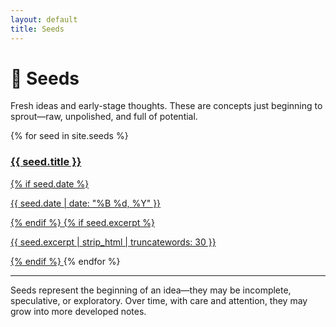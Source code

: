 ```yaml
---
layout: default
title: Seeds
---
```


# 🌱 Seeds

Fresh ideas and early-stage thoughts. These are concepts just beginning to sprout—raw, unpolished, and full of potential.

<div class="garden-grid">
{% for seed in site.seeds %}
  <a href="{{ seed.url | relative_url }}" class="garden-card">
    <h3>{{ seed.title }}</h3>
    {% if seed.date %}
    <p class="date">{{ seed.date | date: "%B %d, %Y" }}</p>
    {% endif %}
    {% if seed.excerpt %}
    <p>{{ seed.excerpt | strip_html | truncatewords: 30 }}</p>
    {% endif %}
  </a>
{% endfor %}
</div>

---

Seeds represent the beginning of an idea—they may be incomplete, speculative, or exploratory. Over time, with care and attention, they may grow into more developed notes.
